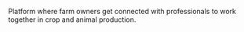 Platform where farm owners get connected with professionals to work together in crop and animal production.
